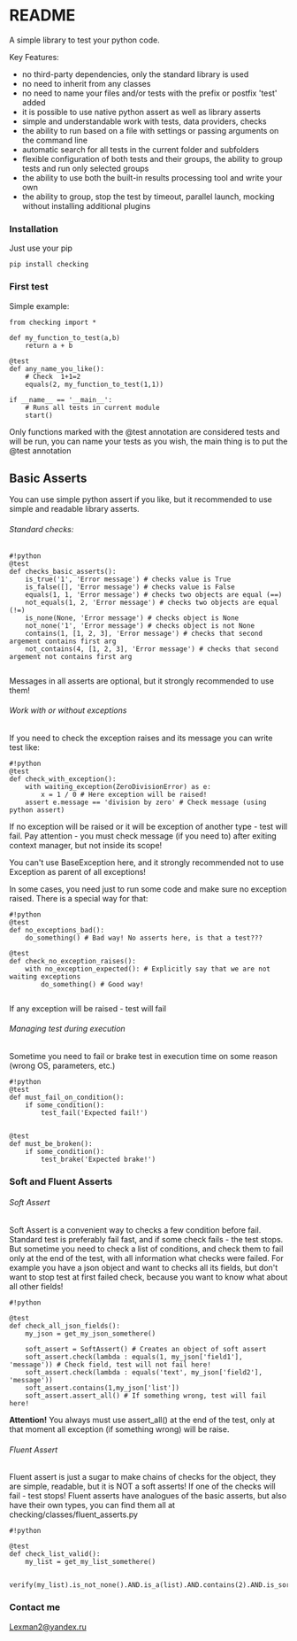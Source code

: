 # README #

A simple library to test your python code.

Key Features:



 * no third-party dependencies, only the standard library is used
 * no need to inherit from any classes
 * no need to name your files and/or tests with the prefix or postfix 'test' added
 * it is possible to use native python assert as well as library asserts
 * simple and understandable work with tests, data providers, checks
 * the ability to run based on a file with settings or passing arguments on the command line
 * automatic search for all tests in the current folder and subfolders
 * flexible configuration of both tests and their groups, the ability to group tests and run only selected groups
 * the ability to use both the built-in results processing tool and write your own
 * the ability to group, stop the test by timeout, parallel launch, mocking without installing additional plugins


### Installation ###

Just use your pip

``pip install checking``


### First test ###
Simple example:

```
from checking import *

def my_function_to_test(a,b)
    return a + b

@test
def any_name_you_like():
    # Check  1+1=2
    equals(2, my_function_to_test(1,1))

if __name__ == '__main__':
    # Runs all tests in current module
    start()
```
Only functions marked with the @test annotation are considered tests and will be run, you can name your tests as you wish,
the main thing is to put the @test annotation

## Basic Asserts

You can use simple python assert if you like, but it recommended to use simple and readable library asserts.

###### Standard checks:

```
#!python
@test
def checks_basic_asserts():
    is_true('1', 'Error message') # checks value is True
    is_false([], 'Error message') # checks value is False
    equals(1, 1, 'Error message') # checks two objects are equal (==)
    not_equals(1, 2, 'Error message') # checks two objects are equal (!=)
    is_none(None, 'Error message') # checks object is None
    not_none('1', 'Error message') # checks object is not None
    contains(1, [1, 2, 3], 'Error message') # checks that second argement contains first arg
    not_contains(4, [1, 2, 3], 'Error message') # checks that second argement not contains first arg


```
Messages in all asserts are optional, but it strongly recommended to use them!

###### Work with or without exceptions
If you need to check the exception raises and its message you can write test like:

```
#!python
@test
def check_with_exception():
    with waiting_exception(ZeroDivisionError) as e:
        x = 1 / 0 # Here exception will be raised!
    assert e.message == 'division by zero' # Check message (using python assert)

```
If no exception will be raised or it will be exception of another type - test will fail.
Pay attention - you must check message (if you need to) after exiting context manager, but not inside its scope!

You can't use BaseException here, and it strongly recommended not to use Exception as parent of all exceptions!

In some cases, you need just to run some code and make sure no exception raised. There is a special way for that:

```
#!python
@test
def no_exceptions_bad():
    do_something() # Bad way! No asserts here, is that a test???

@test
def check_no_exception_raises():
    with no_exception_expected(): # Explicitly say that we are not waiting exceptions
        do_something() # Good way!


```
If any exception will be raised - test will fail

###### Managing test during execution

Sometime you need to fail or brake test in execution time on some reason (wrong OS, parameters, etc.)

```
#!python
@test
def must_fail_on_condition():
    if some_condition():
        test_fail('Expected fail!')


@test
def must_be_broken():
    if some_condition():
        test_brake('Expected brake!')

```


### Soft and Fluent Asserts

###### Soft Assert

Soft Assert is a convenient way to checks a few condition before fail. Standard test is preferably fail fast, 
and if some check fails - the test stops. But sometime you need to check a list of conditions, and check them to fail only at the end of the test, 
with all information what checks were failed.
For example you have a json object and want to checks all its fields, but don't want to stop test at first failed check, 
because you want to know what about all other fields!

```
#!python

@test
def check_all_json_fields():
    my_json = get_my_json_somethere()

    soft_assert = SoftAssert() # Creates an object of soft assert
    soft_assert.check(lambda : equals(1, my_json['field1'], 'message')) # Check field, test will not fail here!
    soft_assert.check(lambda : equals('text', my_json['field2'], 'message'))
    soft_assert.contains(1,my_json['list'])
    soft_assert.assert_all() # If something wrong, test will fail here!

```
**Attention!** You always must use assert_all() at the end of the test, only at that moment all exception (if something wrong) 
will be raise.


###### Fluent Assert

Fluent assert is just a sugar to make chains of checks for the object, they are simple, readable, but it is NOT a soft asserts!
If one of the checks will fail - test stops!
Fluent asserts have analogues of the basic asserts, but also have their own types, you can find
them all at checking/classes/fluent_asserts.py

```
#!python

@test
def check_list_valid():
    my_list = get_my_list_somethere()

    verify(my_list).is_not_none().AND.is_a(list).AND.contains(2).AND.is_sorted()

```


### Contact me ###
Lexman2@yandex.ru